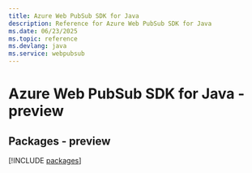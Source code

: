 ```yaml
---
title: Azure Web PubSub SDK for Java
description: Reference for Azure Web PubSub SDK for Java
ms.date: 06/23/2025
ms.topic: reference
ms.devlang: java
ms.service: webpubsub
---
```

# Azure Web PubSub SDK for Java - preview
## Packages - preview
[!INCLUDE [packages](web-pubsub-index.md)]